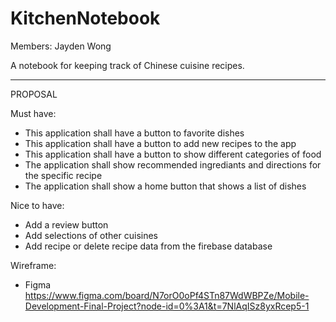 # KitchenNotebook

Members: Jayden Wong


A notebook for keeping track of Chinese cuisine recipes.


--------------------------------------------------------------------------------------------
PROPOSAL

Must have:
- This application shall have a button to favorite dishes
- This application shall have a button to add new recipes to the app
- This application shall have a button to show different categories of food
- The application shall show recommended ingrediants and directions for the specific recipe
- The application shall show a home button that shows a list of dishes

Nice to have:
- Add a review button
- Add selections of other cuisines
- Add recipe or delete recipe data from the firebase database
  
Wireframe: 
- Figma
  https://www.figma.com/board/N7orO0oPf4STn87WdWBPZe/Mobile-Development-Final-Project?node-id=0%3A1&t=7NlAqISz8yxRcep5-1
